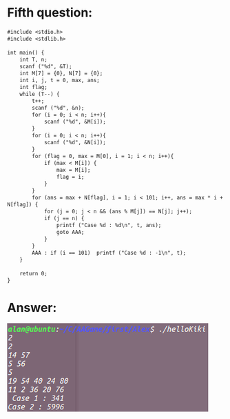 # Fifth question:


    #include <stdio.h>
    #include <stdlib.h>

    int main() {
        int T, n;
        scanf ("%d", &T);
        int M[7] = {0}, N[7] = {0};
        int i, j, t = 0, max, ans;
        int flag;
        while (T--) {
            t++;
            scanf ("%d", &n);
            for (i = 0; i < n; i++){
                scanf ("%d", &M[i]);
            }
            for (i = 0; i < n; i++){
                scanf ("%d", &N[i]);
            }
            for (flag = 0, max = M[0], i = 1; i < n; i++){
                if (max < M[i]) {
                    max = M[i];
                    flag = i;
                }
            }
            for (ans = max + N[flag], i = 1; i < 101; i++, ans = max * i + N[flag]) {
                for (j = 0; j < n && (ans % M[j]) == N[j]; j++);
                if (j == n) {
                    printf ("Case %d : %d\n", t, ans);
                    goto AAA;
                }
            }
            AAA : if (i == 101)  printf ("Case %d : -1\n", t);
        }

        return 0;
    }

# Answer:
![image](https://github.com/AAGame/summer/blob/Alan/5.png)
